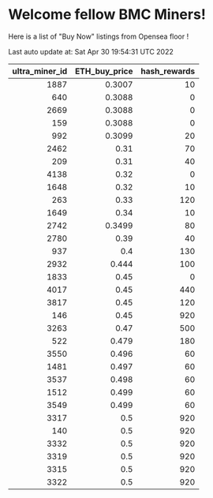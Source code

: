 # Welcome fellow BMC Miners!
Here is a list of "Buy Now" listings from Opensea floor !


Last auto update at: Sat Apr 30 19:54:31 UTC 2022


|   ultra_miner_id |   ETH_buy_price |   hash_rewards |
|-----------------:|----------------:|---------------:|
|             1887 |          0.3007 |             10 |
|              640 |          0.3088 |              0 |
|             2669 |          0.3088 |              0 |
|              159 |          0.3088 |              0 |
|              992 |          0.3099 |             20 |
|             2462 |          0.31   |             70 |
|              209 |          0.31   |             40 |
|             4138 |          0.32   |              0 |
|             1648 |          0.32   |             10 |
|              263 |          0.33   |            120 |
|             1649 |          0.34   |             10 |
|             2742 |          0.3499 |             80 |
|             2780 |          0.39   |             40 |
|              937 |          0.4    |            130 |
|             2932 |          0.444  |            100 |
|             1833 |          0.45   |              0 |
|             4017 |          0.45   |            440 |
|             3817 |          0.45   |            120 |
|              146 |          0.45   |            920 |
|             3263 |          0.47   |            500 |
|              522 |          0.479  |            180 |
|             3550 |          0.496  |             60 |
|             1481 |          0.497  |             60 |
|             3537 |          0.498  |             60 |
|             1512 |          0.499  |             60 |
|             3549 |          0.499  |             60 |
|             3317 |          0.5    |            920 |
|              140 |          0.5    |            920 |
|             3332 |          0.5    |            920 |
|             3319 |          0.5    |            920 |
|             3315 |          0.5    |            920 |
|             3322 |          0.5    |            920 |